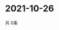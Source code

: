 # 2021-10-26
  共 0条

  <!-- BEGIN -->
  <!-- 最后更新时间Tue Oct 26 2021 09:03:36 GMT+0000 (Coordinated Universal Time) -->
  
  <!-- END -->
  
  
